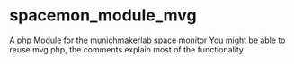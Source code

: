 # spacemon_module_mvg
A php Module for the munichmakerlab space monitor
You might be able to reuse mvg.php, the comments explain most of the functionality
